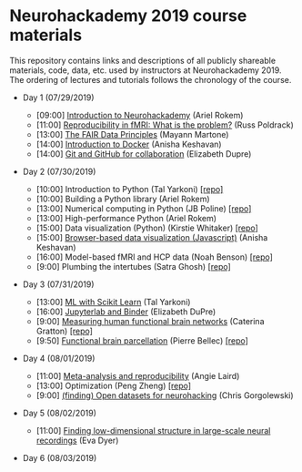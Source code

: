 # Neurohackademy 2019 course materials

This repository contains links and descriptions of all publicly shareable materials, code, data, etc. used by instructors at Neurohackademy 2019. The ordering of lectures and tutorials follows the chronology of the course.

* Day 1 (07/29/2019)
	* [09:00] [Introduction to Neurohackademy](https://neurohackademy.github.io/introduction-to-nh/) (Ariel Rokem)
	* [11:00] [Reproducibility in fMRI: What is the problem?](https://github.com/neurohackademy/2019_materials/raw/master/slides/Neurohackademy_2019_poldrack.pdf) (Russ Poldrack)
	* [13:00] [The FAIR Data Principles](https://github.com/neurohackademy/2019_materials/raw/master/slides/FAIR_Data_NeuroHack.pdf) (Mayann Martone)
	* [14:00] [Introduction to Docker](https://slides.com/anishakeshavan/introduction-to-docker/) (Anisha Keshavan)
	* [14:00] [Git and GitHub for collaboration](http://emdupre.github.io/git-course) (Elizabeth Dupre)

* Day 2 (07/30/2019)
	* [10:00] Introduction to Python (Tal Yarkoni) [[repo]](https://github.com/neurohackademy/introduction-to-python)
	* [10:00] Building a Python library (Ariel Rokem)
	* [13:00] Numerical computing in Python (JB Poline) [[repo]](https://github.com/jbpoline/2019-numpy-tutorial)
	* [13:00] High-performance Python (Ariel Rokem)
	* [15:00] Data visualization (Python) (Kirstie Whitaker) [[repo]](https://github.com/KirstieJane/NH19-Visualization)
	* [15:00] [Browser-based data visualization (Javascript)](http://anisha.pizza/nha_2019/presentation/index.html#/title) (Anisha Keshavan)
	* [16:00] Model-based fMRI and HCP data (Noah Benson) [[repo]](https://github.com/noahbenson/neurohackademy2019)
	* [9:00] Plumbing the intertubes (Satra Ghosh) [[repo]](https://github.com/neurohackademy/introduction-to-python)

* Day 3 (07/31/2019)
	* [13:00] [ML with Scikit Learn](https://github.com/neurohackademy/2019_materials/raw/master/slides/DimReduction-July2019-NeuroHack.pdf) (Tal Yarkoni)
	* [16:00] [Jupyterlab and Binder](https://docs.google.com/presentation/d/13FTw-Yqrz_sJvYMOXCYb9IQvSmdjw-VAEJwRGNdAGB0/edit#slide=id.g5b30d56ecd_0_0) (Elizabeth DuPre)
	* [9:00] [Measuring human functional brain networks](https://github.com/neurohackademy/2019_materials/raw/master/slides/Gratton_Neurohack2019_v1.pdf) (Caterina Gratton) [[repo]](https://github.com/cgratton/Neurohackademy_Tutorial)
	* [9:50] [Functional brain parcellation](https://github.com/neurohackademy/2019_materials/raw/master/slides/Neurohackademy_2019_bellec_parcellation.pdf) (Pierre Bellec) [[repo]](https://github.com/SIMEXP/tutorials-basc)

* Day 4 (08/01/2019)
	* [11:00] [Meta-analysis and reproducibility](https://github.com/neurohackademy/2019_materials/raw/master/slides/Laird-NH19.pdf) (Angie Laird)
	* [13:00] Optimization (Peng Zheng) [[repo]](https://github.com/UW-AMO/Workshop_Material)
	* [9:00] [(finding) Open datasets for neurohacking](https://docs.google.com/presentation/d/1nb5NeCafoXIPmO6MZa5c5VkSkO3ni9Q8vdCCz1r7YIw/edit#slide=id.gc6f980f91_0_0) (Chris Gorgolewski)

* Day 5 (08/02/2019)
	* [11:00] [Finding low-dimensional structure in large-scale neural recordings](https://github.com/neurohackademy/2019_materials/raw/master/slides/DimReduction-July2019-NeuroHack.pdf) (Eva Dyer)

* Day 6 (08/03/2019)

